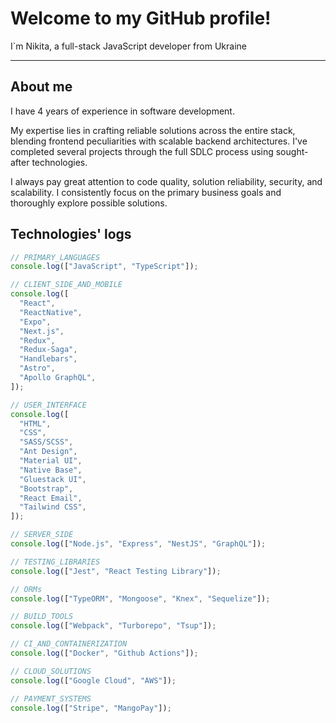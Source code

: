 # Welcome to my GitHub profile!

I`m Nikita, a full-stack JavaScript developer from Ukraine

---

## About me

I have 4 years of experience in software development.

My expertise lies in crafting reliable solutions across the entire stack, blending frontend peculiarities with scalable backend architectures.
I've completed several projects through the full SDLC process using sought-after technologies.

I always pay great attention to code quality, solution reliability, security, and scalability. I consistently focus on the primary business goals and thoroughly explore possible solutions.

## Technologies' logs

```typescript
// PRIMARY_LANGUAGES
console.log(["JavaScript", "TypeScript"]);

// CLIENT_SIDE_AND_MOBILE
console.log([
  "React",
  "ReactNative",
  "Expo",
  "Next.js",
  "Redux",
  "Redux-Saga",
  "Handlebars",
  "Astro",
  "Apollo GraphQL",
]);

// USER_INTERFACE
console.log([
  "HTML",
  "CSS",
  "SASS/SCSS",
  "Ant Design",
  "Material UI",
  "Native Base",
  "Gluestack UI",
  "Bootstrap",
  "React Email",
  "Tailwind CSS",
]);

// SERVER_SIDE
console.log(["Node.js", "Express", "NestJS", "GraphQL"]);

// TESTING_LIBRARIES
console.log(["Jest", "React Testing Library"]);

// ORMs
console.log(["TypeORM", "Mongoose", "Knex", "Sequelize"]);

// BUILD_TOOLS
console.log(["Webpack", "Turborepo", "Tsup"]);

// CI_AND_CONTAINERIZATION
console.log(["Docker", "Github Actions"]);

// CLOUD_SOLUTIONS
console.log(["Google Cloud", "AWS"]);

// PAYMENT_SYSTEMS
console.log(["Stripe", "MangoPay"]);
```
